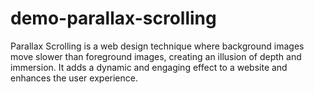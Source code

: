 # demo-parallax-scrolling
Parallax Scrolling is a web design technique where background images move slower than foreground images, creating an illusion of depth and immersion. It adds a dynamic and engaging effect to a website and enhances the user experience.
